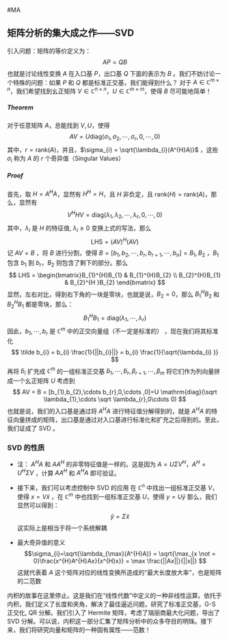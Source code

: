 #MA 

## 矩阵分析的集大成之作——SVD
引入问题：矩阵的等价定义为：
$$
AP=QB
$$
也就是讨论线性变换 $A$ 在入口基 $P$，出口基 $Q$ 下面的表示为 $B$ 。我们不妨讨论一个特殊的问题：如果 $P$ 和 $Q$ 都是标准正交基，我们能得到什么？
对于 $A \in \mathbb{C}^{m\times n}$，我们希望找到幺正矩阵 $V \in \mathbb{C}^{n\times n}$，$U\in \mathbb{C}^{m\times m}$，使得 $B$ 尽可能地简单！

##### Theorem 
对于任意矩阵 $A$，总能找到 $V,U$，使得
$$
AV = U \mathrm{diag}(\sigma_{1},\sigma_{2},\cdots,\sigma_{r},0,\cdots ,0 )
$$
其中，$r = \mathrm{rank}(A)$，并且，$\sigma_{i} = \sqrt{\lambda_{i}(A^{H}A)}$ ，这些 $\sigma_{i}$ 称为 $A$ 的 $r$ 个奇异值（Singular Values）

##### Proof 
首先，取 $H=A^{H}A$，显然有 $H^{H}=H$，且 $H$ 非负定，且 $\mathrm{rank}(H) = \mathrm{rank}(A)$，那么，显然有
$$
V^{H}HV = \mathrm{diag}(\lambda_{1},\lambda_{2},\cdots ,\lambda_{r},0,\cdots ,0)
$$
其中，$\lambda_{i}$ 是 $H$ 的特征值, $\lambda_{i} \ge 0$ 
变换上式的写法，那么
$$
\mathrm{LHS} = (AV)^H (AV)
$$
记 $AV=B$ ，将 $B$ 进行分割，使得 $B = [b_{1}, b_{2},\cdots ,b_{r}, b_{r+1},\cdots ,b_{n}] ={B_{1},B_{2}}$ ，$B_1$ 包含 $b_{1}$ 到 $b_{r}$，$B_{2}$ 则包含了剩下的部分。那么
$$
LHS = \begin{bmatrix}B_{1}^{H}B_{1} & B_{1}^{H}B_{2}  \\  B_{2}^{H}B_{1} & B_{2}^{H }B_{2} \end{bmatrix}
$$
显然，左右对比，得到右下角的一块是零块，也就是说，$B_{2}=0$，那么 $B_{1}^{H}B_{2}$ 和 $B_{2}^{H}B_{1}$ 都是零块，那么：
$$
B_{1}^{H}B_{1}  = \mathrm{diag}(\lambda_{1},\cdots ,\lambda_{r} )
$$
因此，$b_{1},\cdots ,b_{r}$ 是 $\mathbb{C}^{m}$ 中的正交向量组（不一定是标准的） ，现在我们将其标准化
$$
\tilde b_{i} = b_{i} \frac{1}{||b_{i}||} = b_{i} \frac{1}{\sqrt{\lambda_{i} }} 
$$
再将 $\tilde b_{i}$ 扩充成 $\mathbb{C}^m$ 的一组标准正交基 $\tilde b_{1} ,\cdots ,\tilde b_{r},\beta_{r+1} ,\cdots ,\beta_{m}$ 将它们作为列向量拼成一个幺正矩阵 $U$ 
考虑到
$$
AV = B = [b_{1},b_{2},\cdots b_{r},0,\cdots ,0]=U \mathrm{diag}(\sqrt \lambda_{1},\cdots \sqrt \lambda_{r},0\cdots 0)
$$
也就是说，我们的入口基是通过将 $A^H A$ 进行特征值分解得到的，就是 $A^{H}A$ 的特征向量拼成的矩阵，出口基是通过对入口基进行标准化和扩充之后得到的。至此，我们证成了 SVD 。

### SVD 的性质
- 注： $A^{H}A$ 和 $AA^{H}$ 的非零特征值是一样的。这是因为 $A = U \Sigma V^H$，$A^{H }= U^{H} \Sigma V$ ，计算 $AA^{H}$ 和 $A^{H}A$ 即可验证。

- 接下来，我们可以考虑控制中 SVD 的应用
在 $\mathbb{C}^{n}$ 中找出一组标准正交基 $V$，使得 $x = V \tilde x$ ，在 $\mathbb{C}^{m}$ 中也找到一组标准正交基 $U$，使得 $y =  U \tilde y$ 那么，我们显然可以得到：
$$
\tilde y = \Sigma \tilde x
$$
这实际上是相当于将一个系统解耦

- 最大奇异值的意义
$$\sigma_{i}=\sqrt{\lambda_{\max}(A^{H}A)} = \sqrt{\max_{x \not = 0}\frac{x^{H}A^{H}Ax}{x^{H}x}} = \max \frac{||Ax||}{||x||}
$$
这就代表着 $A$ 这个矩阵对应的线性变换所造成的“最大长度放大率“，也是矩阵的二范数







内积的故事在这里停止。这是我们在“线性代数”中定义的一种非线性运算。依托于内积，我们定义了长度和夹角，解决了最佳逼近问题，研究了标准正交基，G-S 正交化, QR 分解。我们引入了 Hermite 矩阵，考虑了瑞丽商最大化问题，导出了 SVD 分解。可以说，内积这一部分汇集了矩阵分析中的众多夺目的明珠。接下来，我们将研究向量和矩阵的一种固有属性——范数！

































